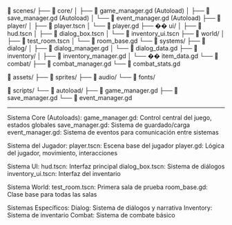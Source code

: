 📁 scenes/
├── 📁 core/
│   ├── 📄 game_manager.gd (Autoload)
│   ├── 📄 save_manager.gd (Autoload)
│   └── 📄 event_manager.gd (Autoload)
├── 📁 player/
│   ├── 📄 player.tscn
│   └── 📄 player.gd
├── �� ui/
│   ├── 📄 hud.tscn
│   ├── 📄 dialog_box.tscn
│   └── 📄 inventory_ui.tscn
├── 📁 world/
│   ├── 📄 test_room.tscn
│   └── 📄 room_base.gd
└── 📁 systems/
    ├── 📁 dialog/
    │   ├── 📄 dialog_manager.gd
    │   └── 📄 dialog_data.gd
    ├── 📁 inventory/
    │   ├── 📄 inventory_manager.gd
    │   └── �� item_data.gd
    └── 📁 combat/
        ├── 📄 combat_manager.gd
        └── 📄 combat_stats.gd

📁 assets/
├── 📁 sprites/
├── 📁 audio/
└── 📁 fonts/

📁 scripts/
└── 📁 autoload/
    ├── 📄 game_manager.gd
    ├── 📄 save_manager.gd
    └── 📄 event_manager.gd

---

Sistema Core (Autoloads):
game_manager.gd: Control central del juego, estados globales
save_manager.gd: Sistema de guardado/carga
event_manager.gd: Sistema de eventos para comunicación entre sistemas

Sistema del Jugador:
player.tscn: Escena base del jugador
player.gd: Lógica del jugador, movimiento, interacciones

Sistema UI:
hud.tscn: Interfaz principal
dialog_box.tscn: Sistema de diálogos
inventory_ui.tscn: Interfaz del inventario

Sistema World:
test_room.tscn: Primera sala de prueba
room_base.gd: Clase base para todas las salas

Sistemas Específicos:
Dialog: Sistema de diálogos y narrativa
Inventory: Sistema de inventario
Combat: Sistema de combate básico
